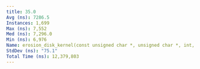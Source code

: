 ```yaml
---
title: 35.0
Avg (ns): 7286.5
Instances: 1,699
Max (ns): 7,552
Med (ns): 7,296.0
Min (ns): 6,976
Name: erosion_disk_kernel(const unsigned char *, unsigned char *, int, int, int)
StdDev (ns): "75.1"
Total Time (ns): 12,379,803
---
```

